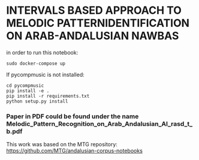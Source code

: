 # INTERVALS BASED APPROACH TO MELODIC PATTERNIDENTIFICATION ON ARAB-ANDALUSIAN NAWBAS

in order to run this notebook:
```
sudo docker-compose up
```

If pycompmusic is not installed:
```
cd pycompmusic
pip install -e .
pip install -r requirements.txt
python setup.py install
```

### Paper in PDF could be found under the name Melodic_Pattern_Recognition_on_Arab_Andalusian_Al_rasd_t_b.pdf

This work was based on the MTG repository: https://github.com/MTG/andalusian-corpus-notebooks
